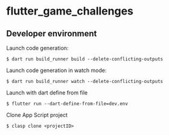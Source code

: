 # flutter_game_challenges

## Developer environment

Launch code generation:

```shell script
$ dart run build_runner build --delete-conflicting-outputs
```

Launch code generation in watch mode:

```shell script
$ dart run build_runner watch --delete-conflicting-outputs
```

Launch with dart define from file

```shell script
$ flutter run --dart-define-from-file=dev.env
```

Clone App Script project

```shell script
$ clasp clone <projectID>
```
